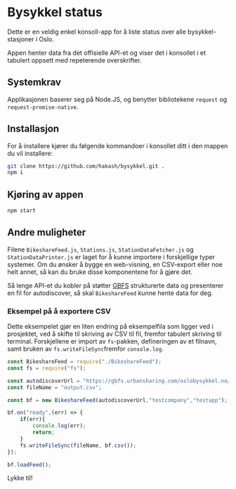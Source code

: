 # Bysykkel status

Dette er en veldig enkel konsoll-app for å liste status over alle bysykkel-stasjoner i Oslo.

Appen henter data fra det offisielle API-et og viser det i konsollet i et tabulert oppsett med repeterende overskrifter.

## Systemkrav

Applikasjonen baserer seg på Node.JS, og benytter bibliotekene `request` og `request-promise-native`.

## Installasjon

For å installere kjører du følgende kommandoer i konsollet ditt i den mappen du vil installere:

```sh
git clone https://github.com/hakash/bysykkel.git .
npm i
```

## Kjøring av appen

```sh
npm start
```

## Andre muligheter

Filene `BikeshareFeed.js`, `Stations.js`, `StationDataFetcher.js` og `StationDataPrinter.js` er laget for å kunne importere i forskjellige typer systemer. Om du ønsker å bygge en web-visning, en CSV-export eller noe helt annet, så kan du bruke disse komponentene for å gjøre det.

Så lenge API-et du kobler på støtter [GBFS](https://github.com/NABSA/gbfs) strukturerte data og presenterer en fil for autodiscover, så skal `BikeshareFeed` kunne hente data for deg.

### Eksempel på å exportere CSV

Dette eksempelet gjør en liten endring på eksempelfila som ligger ved i prosjektet, ved å skifte til skriving av CSV til fil, fremfor tabulert skriving til terminal. Forskjellene er import av `fs`-pakken, defineringen av et filnavn, samt bruken av `fs.writeFileSync`fremfor `console.log`.

```javascript
const BikeshareFeed = require("./BikeshareFeed");
const fs = require("fs");

const autodiscoverUrl = "https://gbfs.urbansharing.com/oslobysykkel.no/gbfs.json";
const fileName = "output.csv";

const bf = new BikeshareFeed(autodiscoverUrl,"testcompany","testapp");

bf.on("ready",(err) => {
    if(err){
        console.log(err);
        return;
    }
    fs.writeFileSync(fileName, bf.csv());
});

bf.loadFeed();
```

Lykke til!